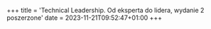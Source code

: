+++
title = 'Technical Leadership. Od eksperta do lidera, wydanie 2 poszerzone'
date = 2023-11-21T09:52:47+01:00
+++
